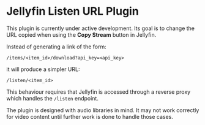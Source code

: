 # Jellyfin Listen URL Plugin

This plugin is currently under active development. Its goal is to change the URL copied when using the **Copy Stream** button in Jellyfin.

Instead of generating a link of the form:

```
/items/<item_id>/download?api_key=<api_key>
```

it will produce a simpler URL:

```
/listen/<item_id>
```

This behaviour requires that Jellyfin is accessed through a reverse proxy which handles the `/listen` endpoint.

The plugin is designed with audio libraries in mind. It may not work correctly for video content until further work is done to handle those cases.


